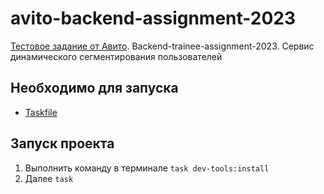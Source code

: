 # avito-backend-assignment-2023
[Тестовое задание от Авито](./doc/task.md). Backend-trainee-assignment-2023. Сервис динамического сегментирования пользователей

## Необходимо для запуска
- [Taskfile](https://taskfile.dev/installation/)

## Запуск проекта
1. Выполнить команду в терминале `task dev-tools:install` 
2. Далее `task`
